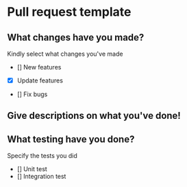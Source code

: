 # Pull request template

## What changes have you made?
Kindly select what changes you've made

- [] New features
- [x] Update features
- [] Fix bugs

## Give descriptions on what you've done!

## What testing have you done?
Specify the tests you did

- [] Unit test
- [] Integration test
